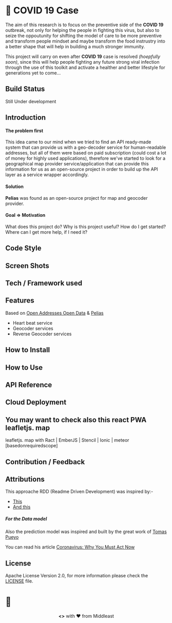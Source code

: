 # 🦠 **COVID 19 Case**
The aim of this research is to focus on the preventive side of the **COVID 19** outbreak, not only for helping the people in fighting this virus, but also to seize the oppoutunity for shifting the model of care to be more preventive and transform people mindset and maybe transform the food instrustry into a better shape that will help in building a much stronger immunity.

This project will carry on even after **COVID 19** case is resolved *(hoepfully soon)*, since this will help people fighting any future strong viral infection through the use of this toolkit and activate a healther and better lifestyle for generations yet to come...

## Build Status
Still Under development


## Introduction
#### The problem first
This idea came to our mind when we tried to find an API ready-made system that can provide us with a geo-decoder service for human-readable addresses, but all of them were based on paid subscription (could cost a lot of money for highly used applications), therefore we've started to look for a geographical map provider service/application that can provide this information for us as an open-source project in order to build up the API layer as a service wrapper accordingly.

#### Solution
 **Pelias** was found as an open-source project for map and geocoder provider.

#### Goal => Motivation
What does this project do?
Why is this project useful?
How do I get started?
Where can I get more help, if I need it?

## Code Style

## Screen Shots

## Tech / Framework used

## Features
Based on [Open Addresses Open Data](http://results.openaddresses.io/) & [Pelias](https://pelias.io/)
+  Heart beat service
+  Geocoder services
+  Reverse Geocoder services

## How to Install

## How to Use

## API Reference

## Cloud Deployment

## You may want to check also this react PWA leafletjs. map
leafletjs. map with Ract | EmberJS | Stencil | Ionic | meteor [basedonrequiredscope]

## Contribution / Feedback

## Attributions

This approache RDD (Readme Driven Development) was inspired by:-

+   [This](https://medium.com/@meakaakka/a-beginners-guide-to-writing-a-kickass-readme-7ac01da88ab3)
+   [And this]( http://tom.preston-werner.com/2010/08/23/readme-driven-development.html)

##### For the Data model
Also the prediction model was inspired and built by the great work of [Tomas Pueyo](https://medium.com/@tomaspueyo)

You can read his article [Coronavirus: Why You Must Act Now](https://medium.com/@tomaspueyo/coronavirus-act-today-or-people-will-die-f4d3d9cd99ca)

## License
Apache License Version 2.0, for more information please check the [LICENSE](LICENSE) file.



🧱
======
<p align="center">
<b><></b> with ❤️ from Middleast
</p>